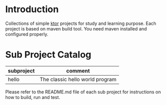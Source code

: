 # Introduction

Collections of simple [ktor][1] projects for study and learning purpose.
Each project is based on maven build tool. You need maven installed and
configured properly.

# Sub Project Catalog

| subproject     | comment                         |
| -------------- | ------------------------------- |
| hello          | The classic hello world program |

Please refer to the README.md file of each sub project for instructions
on how to build, run and test.

[1]: http://ktor.io/
